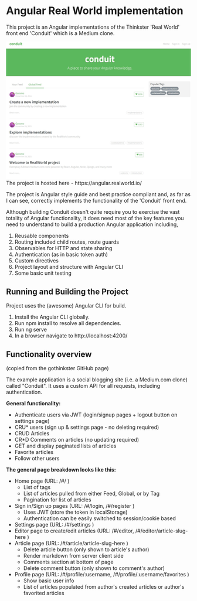 # Angular Real World implementation

This project is an Angular implementations of the Thinkster 'Real World' front end 'Conduit' which is a Medium clone.

<img src="/src/assets/img/27-4-2022_175114_angular.realworld.io.jpeg" alt="angular real world screen" style=" width:600px;"/>
The project is hosted here - https://angular.realworld.io/

The project is Angular style guide and best practice compliant and, as far as I can see, correctly implements the functionality of the 'Conduit' front end.

Although building Conduit doesn't quite require you to exercise the vast totality of Angular functionality, it does need most of the key features you need to understand to build a production Angular application including,

1. Reusable components
2. Routing included child routes, route guards
3. Observables for HTTP and state sharing
4. Authentication (as in basic token auth)
5. Custom directives
6. Project layout and structure with Angular CLI
7. Some basic unit testing

## Running and Building the Project

Project uses the (awesome) Angular CLI for build.

1. Install the Angular CLI globally.
2. Run npm install to resolve all dependencies.
3. Run ng serve
4. In a browser navigate to http://localhost:4200/

## Functionality overview

(copied from the gothinkster GitHub page)

The example application is a social blogging site (i.e. a Medium.com clone) called "Conduit". It uses a custom API for all requests, including authentication.

**General functionality:**

- Authenticate users via JWT (login/signup pages + logout button on settings page)
- CRU\* users (sign up & settings page - no deleting required)
- CRUD Articles
- CR\*D Comments on articles (no updating required)
- GET and display paginated lists of articles
- Favorite articles
- Follow other users

**The general page breakdown looks like this:**

- Home page (URL: /#/ )
  - List of tags
  - List of articles pulled from either Feed, Global, or by Tag
  - Pagination for list of articles
- Sign in/Sign up pages (URL: /#/login, /#/register )
  - Uses JWT (store the token in localStorage)
  - Authentication can be easily switched to session/cookie based
- Settings page (URL: /#/settings )
- Editor page to create/edit articles (URL: /#/editor, /#/editor/article-slug-here )
- Article page (URL: /#/article/article-slug-here )
  - Delete article button (only shown to article's author)
  - Render markdown from server client side
  - Comments section at bottom of page
  - Delete comment button (only shown to comment's author)
- Profile page (URL: /#/profile/:username, /#/profile/:username/favorites )
  - Show basic user info
  - List of articles populated from author's created articles or author's favorited articles
